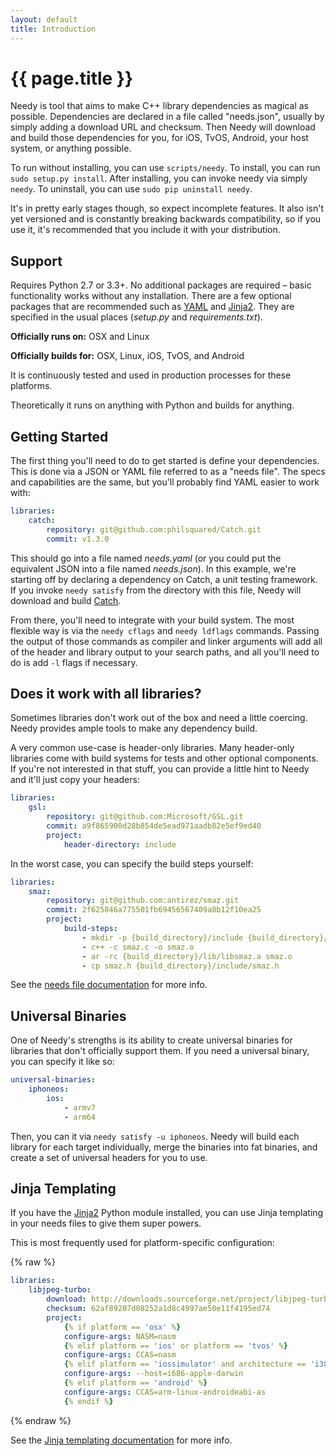```yaml
---
layout: default
title: Introduction
---
```

{{ page.title }}
==

Needy is tool that aims to make C++ library dependencies as magical as possible. Dependencies are declared in a file called "needs.json", usually by simply adding a download URL and checksum. Then Needy will download and build those dependencies for you, for iOS, TvOS, Android, your host system, or anything possible.

To run without installing, you can use `scripts/needy`. To install, you can run `sudo setup.py install`. After installing, you can invoke needy via simply `needy`. To uninstall, you can use `sudo pip uninstall needy`.

It's in pretty early stages though, so expect incomplete features. It also isn't yet versioned and is constantly breaking backwards compatibility, so if you use it, it's recommended that you include it with your distribution.

Support
--

Requires Python 2.7 or 3.3+. No additional packages are required – basic functionality works without any installation. There are a few optional packages that are recommended such as [YAML](http://pyyaml.org/wiki/PyYAML) and [Jinja2](http://jinja.pocoo.org). They are specified in the usual places (*setup.py* and *requirements.txt*).

**Officially runs on:** OSX and Linux

**Officially builds for:** OSX, Linux, iOS, TvOS, and Android

It is continuously tested and used in production processes for these platforms.

Theoretically it runs on anything with Python and builds for anything.

Getting Started
--

The first thing you'll need to do to get started is define your dependencies. This is done via a JSON or YAML file referred to as a "needs file". The specs and capabilities are the same, but you'll probably find YAML easier to work with:

```yaml
libraries:
    catch:
        repository: git@github.com:philsquared/Catch.git
        commit: v1.3.0
```

This should go into a file named *needs.yaml* (or you could put the equivalent JSON into a file named *needs.json*). In this example, we're starting off by declaring a dependency on Catch, a unit testing framework. If you invoke `needy satisfy` from the directory with this file, Needy will download and build [Catch](https://github.com/philsquared/Catch).

From there, you'll need to integrate with your build system. The most flexible way is via the `needy cflags` and `needy ldflags` commands. Passing the output of those commands as compiler and linker arguments will add all of the header and library output to your search paths, and all you'll need to do is add `-l` flags if necessary.

Does it work with all libraries?
--

Sometimes libraries don't work out of the box and need a little coercing. Needy provides ample tools to make any dependency build.

A very common use-case is header-only libraries. Many header-only libraries come with build systems for tests and other optional components. If you're not interested in that stuff, you can provide a little hint to Needy and it'll just copy your headers:

```yaml
libraries:
    gsl:
        repository: git@github.com:Microsoft/GSL.git
        commit: a9f865900d28b854de5ead971aadb82e5ef9ed40
        project:
            header-directory: include
```

In the worst case, you can specify the build steps yourself:

```yaml
libraries:
    smaz:
        repository: git@github.com:antirez/smaz.git
        commit: 2f625846a775501fb69456567409a8b12f10ea25
        project:
            build-steps:
                - mkdir -p {build_directory}/include {build_directory}/lib
                - c++ -c smaz.c -o smaz.o
                - ar -rc {build_directory}/lib/libsmaz.a smaz.o
                - cp smaz.h {build_directory}/include/smaz.h
```

See the <a href="{{ '/needs-file' | prepend: site.github.url }}">needs file documentation</a> for more info.

Universal Binaries
--

One of Needy's strengths is its ability to create universal binaries for libraries that don't officially support them. If you need a universal binary, you can specify it like so:

```yaml
universal-binaries:
    iphoneos:
        ios:
            - armv7
            - arm64
```

Then, you can it via `needy satisfy -u iphoneos`. Needy will build each library for each target individually, merge the binaries into fat binaries, and create a set of universal headers for you to use.

Jinja Templating
--

If you have the [Jinja2](http://jinja.pocoo.org/) Python module installed, you can use Jinja templating in your needs files to give them super powers.

This is most frequently used for platform-specific configuration:

{% raw %}
```yaml
libraries:
    libjpeg-turbo:
        download: http://downloads.sourceforge.net/project/libjpeg-turbo/1.4.90%20%281.5%20beta1%29/libjpeg-turbo-1.4.90.tar.gz
        checksum: 62af89207d08252a1d8c4997ae50e11f4195ed74
        project:
            {% if platform == 'osx' %}
            configure-args: NASM=nasm
            {% elif platform == 'ios' or platform == 'tvos' %}
            configure-args: CCAS=nasm
            {% elif platform == 'iossimulator' and architecture == 'i386' %}
            configure-args: --host=i686-apple-darwin
            {% elif platform == 'android' %}
            configure-args: CCAS=arm-linux-androideabi-as
            {% endif %}
```
{% endraw %}

See the <a href="{{ '/jinja-templating' | prepend: site.github.url }}">Jinja templating documentation</a> for more info.

